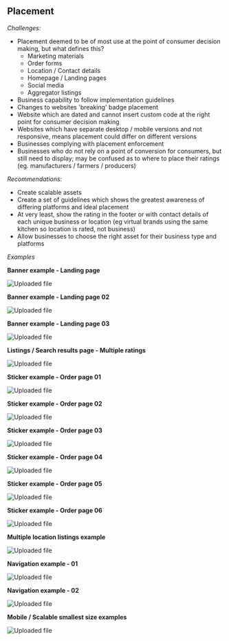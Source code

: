 ## Placement

_Challenges:_
* Placement deemed to be of most use at the point of consumer decision making, but what defines this?
  * Marketing materials
  * Order forms
  * Location / Contact details
  * Homepage / Landing pages
  * Social media
  * Aggregator listings 
* Business capability to follow implementation guidelines
* Changes to websites 'breaking' badge placement
* Website which are dated and cannot insert custom code at the right point for consumer decision making
* Websites which have separate desktop / mobile versions and not responsive, means placement could differ on different versions
* Businesses complying with placement enforcement
* Businesses who do not rely on a point of conversion for consumers, but still need to display; may be confused as to where to place their ratings (eg. manufacturers / farmers / producers)

_Recommendations:_
* Create scalable assets
* Create a set of guidelines which shows the greatest awareness of differing platforms and ideal placement 
* At very least, show the rating in the footer or with contact details of each unique business or location (eg virtual brands using the same kitchen so location is rated, not business)
* Allow businesses to choose the right asset for their business type and platforms

_Examples_

**Banner example - Landing page**


![Uploaded file](uploads/Landing_page_-_012x.png)


**Banner example - Landing page 02**


![Uploaded file](uploads/Landing_page_-_022x.png)


**Banner example - Landing page 03**


![Uploaded file](uploads/Landing_page2x.png)


**Listings / Search results page - Multiple ratings**


![Uploaded file](uploads/Listing_page2x.png)


**Sticker example - Order page 01**


![Uploaded file](uploads/Order_page2x.png)


**Sticker example - Order page 02**


![Uploaded file](uploads/Order_page_12x.png)


**Sticker example - Order page 03**


![Uploaded file](uploads/Order_page_22x.png)


**Sticker example - Order page 04**


![Uploaded file](uploads/Order_page_32x.png)


**Sticker example - Order page 05**


![Uploaded file](uploads/Order_page_42x.png)


**Sticker example - Order page 06**


![Uploaded file](uploads/Order_page_52x.png)


**Multiple location listings example**


![Uploaded file](uploads/Finder_page2x.png)


**Navigation example - 01**


![Uploaded file](uploads/In_navigation_12x.png)


**Navigation example - 02**


![Uploaded file](uploads/In_navigation2x.png)


**Mobile / Scalable smallest size examples**


![Uploaded file](uploads/Mobile2x.png)




